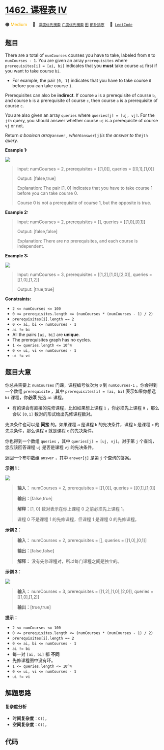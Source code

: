 # [1462. 课程表 IV](https://leetcode.com/problems/course-schedule-iv)

🟠 <font color=#ffb800>Medium</font>&emsp; 🔖&ensp; [`深度优先搜索`](/tag/depth-first-search.md) [`广度优先搜索`](/tag/breadth-first-search.md) [`图`](/tag/graph.md) [`拓扑排序`](/tag/topological-sort.md)&emsp; 🔗&ensp;[`LeetCode`](https://leetcode.com/problems/course-schedule-iv)

## 题目

There are a total of `numCourses` courses you have to take, labeled from `0`
to `numCourses - 1`. You are given an array `prerequisites` where
`prerequisites[i] = [ai, bi]` indicates that you **must** take course `ai`
first if you want to take course `bi`.

  * For example, the pair `[0, 1]` indicates that you have to take course `0` before you can take course `1`.

Prerequisites can also be **indirect**. If course `a` is a prerequisite of
course `b`, and course `b` is a prerequisite of course `c`, then course `a` is
a prerequisite of course `c`.

You are also given an array `queries` where `queries[j] = [uj, vj]`. For the
`jth` query, you should answer whether course `uj` is a prerequisite of course
`vj` or not.

Return _a boolean array_`answer` _, where_`answer[j]`_is the answer to
the_`jth` _query._



**Example 1:**

![](https://assets.leetcode.com/uploads/2021/05/01/courses4-1-graph.jpg)

> Input: numCourses = 2, prerequisites = [[1,0]], queries = [[0,1],[1,0]]
> 
> Output: [false,true]
> 
> Explanation: The pair [1, 0] indicates that you have to take course 1 before you can take course 0.
> 
> Course 0 is not a prerequisite of course 1, but the opposite is true.

**Example 2:**

> Input: numCourses = 2, prerequisites = [], queries = [[1,0],[0,1]]
> 
> Output: [false,false]
> 
> Explanation: There are no prerequisites, and each course is independent.

**Example 3:**

![](https://assets.leetcode.com/uploads/2021/05/01/courses4-3-graph.jpg)

> Input: numCourses = 3, prerequisites = [[1,2],[1,0],[2,0]], queries = [[1,0],[1,2]]
> 
> Output: [true,true]

**Constraints:**

  * `2 <= numCourses <= 100`
  * `0 <= prerequisites.length <= (numCourses * (numCourses - 1) / 2)`
  * `prerequisites[i].length == 2`
  * `0 <= ai, bi <= numCourses - 1`
  * `ai != bi`
  * All the pairs `[ai, bi]` are **unique**.
  * The prerequisites graph has no cycles.
  * `1 <= queries.length <= 10^4`
  * `0 <= ui, vi <= numCourses - 1`
  * `ui != vi`


## 题目大意

你总共需要上 `numCourses` 门课，课程编号依次为 `0` 到 `numCourses-1` 。你会得到一个数组 `prerequisite`
，其中 `prerequisites[i] = [ai, bi]` 表示如果你想选 `bi` 课程，你**必须** 先选 `ai` 课程。

  * 有的课会有直接的先修课程，比如如果想上课程 `1` ，你必须先上课程 `0` ，那么会以 `[0,1]` 数对的形式给出先修课程数对。

先决条件也可以是 **间接** 的。如果课程 `a` 是课程 `b` 的先决条件，课程 `b` 是课程 `c` 的先决条件，那么课程 `a` 就是课程
`c` 的先决条件。

你也得到一个数组 `queries` ，其中 `queries[j] = [uj, vj]`。对于第 `j` 个查询，您应该回答课程 `uj` 是否是课程
`vj` 的先决条件。

返回一个布尔数组 `answer` ，其中 `answer[j]` 是第 `j` 个查询的答案。



**示例 1：**

![](https://assets.leetcode.com/uploads/2021/05/01/courses4-1-graph.jpg)

> 
> 
> 
> 
> 
> **输入：** numCourses = 2, prerequisites = [[1,0]], queries = [[0,1],[1,0]]
> 
> **输出：**[false,true]
> 
> **解释：**[1, 0] 数对表示在你上课程 0 之前必须先上课程 1。
> 
> 课程 0 不是课程 1 的先修课程，但课程 1 是课程 0 的先修课程。
> 
> 

**示例 2：**

> 
> 
> 
> 
> 
> **输入：** numCourses = 2, prerequisites = [], queries = [[1,0],[0,1]]
> 
> **输出：**[false,false]
> 
> **解释：** 没有先修课程对，所以每门课程之间是独立的。
> 
> 

**示例 3：**

![](https://assets.leetcode.com/uploads/2021/05/01/courses4-3-graph.jpg)

> 
> 
> 
> 
> 
> **输入：** numCourses = 3, prerequisites = [[1,2],[1,0],[2,0]], queries = [[1,0],[1,2]]
> 
> **输出：**[true,true]
> 
> 



**提示：**

  * `2 <= numCourses <= 100`
  * `0 <= prerequisites.length <= (numCourses * (numCourses - 1) / 2)`
  * `prerequisites[i].length == 2`
  * `0 <= ai, bi <= numCourses - 1`
  * `ai != bi`
  * 每一对 `[ai, bi]` 都 **不同**
  * 先修课程图中没有环。
  * `1 <= queries.length <= 10^4`
  * `0 <= ui, vi <= numCourses - 1`
  * `ui != vi`


## 解题思路

#### 复杂度分析

- **时间复杂度**：`O()`，
- **空间复杂度**：`O()`，

## 代码

```javascript

```